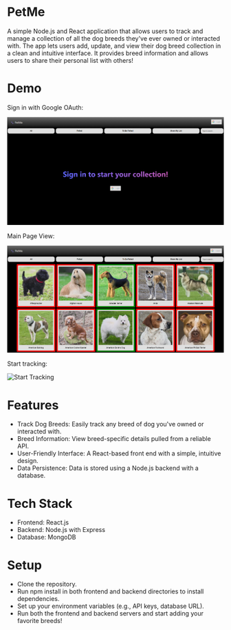 # PetMe
A simple Node.js and React application that allows users to track and manage a collection of all the dog breeds they've ever owned or interacted with. The app lets users add, update, and view their dog breed collection in a clean and intuitive interface. It provides breed information and allows users to share their personal list with others!
# Demo
Sign in with Google OAuth:

![Sign In](./SignIn.png)

Main Page View:

![Main Page](./MainPage.png)

Start tracking:

![Start Tracking](./TrackBreeds.gif)

# Features
- Track Dog Breeds: Easily track any breed of dog you've owned or interacted with.
- Breed Information: View breed-specific details pulled from a reliable API.
- User-Friendly Interface: A React-based front end with a simple, intuitive design.
- Data Persistence: Data is stored using a Node.js backend with a database.
# Tech Stack
- Frontend: React.js
- Backend: Node.js with Express
- Database: MongoDB
# Setup
- Clone the repository.
- Run npm install in both frontend and backend directories to install dependencies.
- Set up your environment variables (e.g., API keys, database URL).
- Run both the frontend and backend servers and start adding your favorite breeds!
